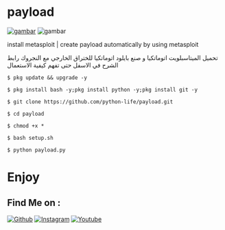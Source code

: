 # payload
[![gambar](https://img.shields.io/youtube/views/9fZQg1TpzKY?label=Subscribes&style=social)](https://www.youtube.com/c/pythonlife)
![gambar](https://img.shields.io/github/followers/python-life?label=Follow&style=social)

install metasploit | create payload automatically by using metasploit

تحميل الميتاسبلويت اتوماتكيا 
و صنع بايلود اتوماتكيا للختراق الخارجي مع النجروك 
 رابط الشرح في الاسفل حتى تفهم كيفية الاستعمال 


``
$ pkg update && upgrade -y
``

``
$ pkg install bash -y;pkg install python -y;pkg install git -y
``

``
$ git clone https://github.com/python-life/payload.git
``

``
$ cd payload
``

``
$ chmod +x *
``

``
$ bash setup.sh
``


``
$ python payload.py
``

# Enjoy 


## Find Me on :


[![Github](https://img.shields.io/badge/github-python--life-green?style=for-the-badge&logo=github)](https://github.com/python-life)
[![Instagram](https://img.shields.io/badge/instagram-python.life-orange?style=for-the-badge&logo=instagram)](https://www.instagram.com/python.life)
[![Youtube](https://img.shields.io/badge/YouTube-python%20life-red?style=for-the-badge&logo=youtube)](https://www.youtube.com/c/pythonlife)
